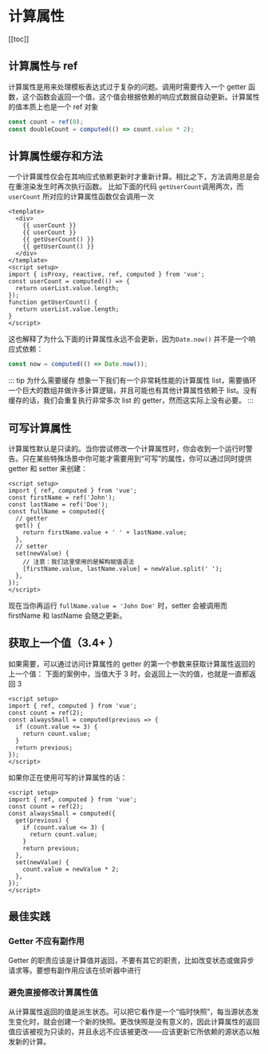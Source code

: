 # 计算属性

[[toc]]

## 计算属性与 ref

计算属性是用来处理模板表达式过于复杂的问题。调用时需要传入一个 getter 函数，这个函数会返回一个值，这个值会根据依赖的响应式数据自动更新。计算属性的值本质上也是一个 ref 对象

```js
const count = ref(0);
const doubleCount = computed(() => count.value * 2);
```

## 计算属性缓存和方法

一个计算属性仅会在其响应式依赖更新时才重新计算。相比之下，方法调用总是会在重渲染发生时再次执行函数。
比如下面的代码 `getUserCount`调用两次，而 `userCount` 所对应的计算属性函数仅会调用一次

```vue {5-6,14-16}
<template>
  <div>
    {{ userCount }}
    {{ userCount }}
    {{ getUserCount() }}
    {{ getUserCount() }}
  </div>
</template>
<script setup>
import { isProxy, reactive, ref, computed } from 'vue';
const userCount = computed(() => {
  return userList.value.length;
});
function getUserCount() {
  return userList.value.length;
}
</script>
```

这也解释了为什么下面的计算属性永远不会更新，因为`Date.now()` 并不是一个响应式依赖：

```js
const now = computed(() => Date.now());
```

::: tip 为什么需要缓存
想象一下我们有一个非常耗性能的计算属性 list，需要循环一个巨大的数组并做许多计算逻辑，并且可能也有其他计算属性依赖于 list。没有缓存的话，我们会重复执行非常多次 list 的 getter，然而这实际上没有必要。
:::

## 可写计算属性

计算属性默认是只读的。当你尝试修改一个计算属性时，你会收到一个运行时警告。只在某些特殊场景中你可能才需要用到“可写”的属性，你可以通过同时提供 getter 和 setter 来创建：

```vue
<script setup>
import { ref, computed } from 'vue';
const firstName = ref('John');
const lastName = ref('Doe');
const fullName = computed({
  // getter
  get() {
    return firstName.value + ' ' + lastName.value;
  },
  // setter
  set(newValue) {
    // 注意：我们这里使用的是解构赋值语法
    [firstName.value, lastName.value] = newValue.split(' ');
  },
});
</script>
```

现在当你再运行 `fullName.value = 'John Doe'` 时，setter 会被调用而 firstName 和 lastName 会随之更新。

## 获取上一个值（3.4+ ）

如果需要，可以通过访问计算属性的 getter 的第一个参数来获取计算属性返回的上一个值：
下面的案例中，当值大于 3 时，会返回上一次的值，也就是一直都返回 3

```vue
<script setup>
import { ref, computed } from 'vue';
const count = ref(2);
const alwaysSmall = computed(previous => {
  if (count.value <= 3) {
    return count.value;
  }
  return previous;
});
</script>
```

如果你正在使用可写的计算属性的话：

```vue
<script setup>
import { ref, computed } from 'vue';
const count = ref(2);
const alwaysSmall = computed({
  get(previous) {
    if (count.value <= 3) {
      return count.value;
    }
    return previous;
  },
  set(newValue) {
    count.value = newValue * 2;
  },
});
</script>
```

## 最佳实践

### Getter 不应有副作用

Getter 的职责应该是计算值并返回，不要有其它的职责，比如改变状态或做异步请求等。要想有副作用应该在侦听器中进行

### 避免直接修改计算属性值

从计算属性返回的值是派生状态。可以把它看作是一个“临时快照”，每当源状态发生变化时，就会创建一个新的快照。更改快照是没有意义的，因此计算属性的返回值应该被视为只读的，并且永远不应该被更改——应该更新它所依赖的源状态以触发新的计算。
